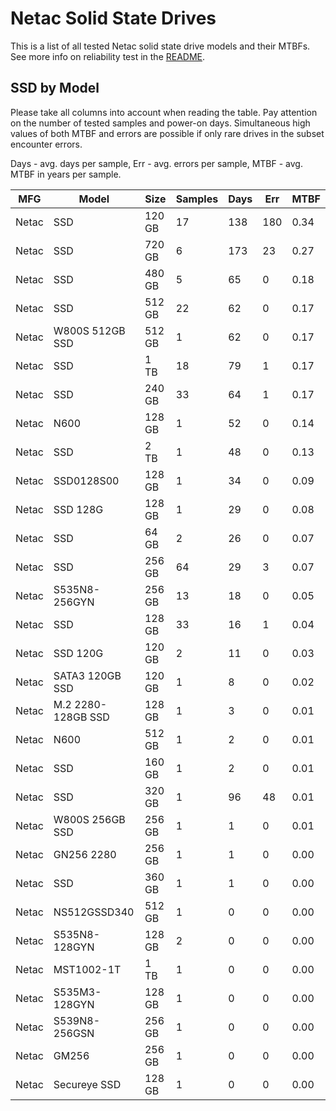 Netac Solid State Drives
========================

This is a list of all tested Netac solid state drive models and their MTBFs. See
more info on reliability test in the [README](https://github.com/linuxhw/SMART).

SSD by Model
------------

Please take all columns into account when reading the table. Pay attention on the
number of tested samples and power-on days. Simultaneous high values of both MTBF
and errors are possible if only rare drives in the subset encounter errors.

Days - avg. days per sample,
Err  - avg. errors per sample,
MTBF - avg. MTBF in years per sample.

| MFG       | Model              | Size   | Samples | Days  | Err   | MTBF |
|-----------|--------------------|--------|---------|-------|-------|------|
| Netac     | SSD                | 120 GB | 17      | 138   | 180   | 0.34   |
| Netac     | SSD                | 720 GB | 6       | 173   | 23    | 0.27   |
| Netac     | SSD                | 480 GB | 5       | 65    | 0     | 0.18   |
| Netac     | SSD                | 512 GB | 22      | 62    | 0     | 0.17   |
| Netac     | W800S 512GB SSD    | 512 GB | 1       | 62    | 0     | 0.17   |
| Netac     | SSD                | 1 TB   | 18      | 79    | 1     | 0.17   |
| Netac     | SSD                | 240 GB | 33      | 64    | 1     | 0.17   |
| Netac     | N600               | 128 GB | 1       | 52    | 0     | 0.14   |
| Netac     | SSD                | 2 TB   | 1       | 48    | 0     | 0.13   |
| Netac     | SSD0128S00         | 128 GB | 1       | 34    | 0     | 0.09   |
| Netac     | SSD 128G           | 128 GB | 1       | 29    | 0     | 0.08   |
| Netac     | SSD                | 64 GB  | 2       | 26    | 0     | 0.07   |
| Netac     | SSD                | 256 GB | 64      | 29    | 3     | 0.07   |
| Netac     | S535N8-256GYN      | 256 GB | 13      | 18    | 0     | 0.05   |
| Netac     | SSD                | 128 GB | 33      | 16    | 1     | 0.04   |
| Netac     | SSD 120G           | 120 GB | 2       | 11    | 0     | 0.03   |
| Netac     | SATA3 120GB SSD    | 120 GB | 1       | 8     | 0     | 0.02   |
| Netac     | M.2 2280-128GB SSD | 128 GB | 1       | 3     | 0     | 0.01   |
| Netac     | N600               | 512 GB | 1       | 2     | 0     | 0.01   |
| Netac     | SSD                | 160 GB | 1       | 2     | 0     | 0.01   |
| Netac     | SSD                | 320 GB | 1       | 96    | 48    | 0.01   |
| Netac     | W800S 256GB SSD    | 256 GB | 1       | 1     | 0     | 0.01   |
| Netac     | GN256 2280         | 256 GB | 1       | 1     | 0     | 0.00   |
| Netac     | SSD                | 360 GB | 1       | 1     | 0     | 0.00   |
| Netac     | NS512GSSD340       | 512 GB | 1       | 0     | 0     | 0.00   |
| Netac     | S535N8-128GYN      | 128 GB | 2       | 0     | 0     | 0.00   |
| Netac     | MST1002-1T         | 1 TB   | 1       | 0     | 0     | 0.00   |
| Netac     | S535M3-128GYN      | 128 GB | 1       | 0     | 0     | 0.00   |
| Netac     | S539N8-256GSN      | 256 GB | 1       | 0     | 0     | 0.00   |
| Netac     | GM256              | 256 GB | 1       | 0     | 0     | 0.00   |
| Netac     | Secureye SSD       | 128 GB | 1       | 0     | 0     | 0.00   |
